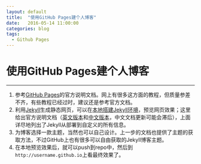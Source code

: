```yaml
---
layout: default
title:  "使用GitHub Pages建个人博客"
date:   2016-05-14 11:00:00
categories: blog
tags: 
  - Github Pages
---
```


# 使用GitHub Pages建个人博客
------
1. 参考[GitHub Pages][GitHub Pages]的官方说明文档。网上有很多这方面的教程，但质量参差不齐，有些教程已经过时，建议还是参考官方文档。      
2. 利用[Jekyll][Jekyll]生成静态网页，可以在[本地搭建Jekyll环境][setup jekyll locally]，预览网页效果；这里给出官方说明文档（[英文版本][jekyll docs]和[中文版本][jekyll docs zh]，中文文档更新可能会滞后），上面详尽地列出了Jekyll从部署到自定义的所有信息。      
3. 为博客选择一款主题，当然也可以自己设计。上一步的文档也提供了主题的获取方法，不过GitHub上也有很多可以自由获取的Jekyll博客主题。      
4. 在本地预览效果后，就可以push到repo中，然后到`http://username.github.io`上看最终效果了。

[GitHub Pages]: https://pages.github.com/
[Jekyll]: https://jekyllrb.com/
[setup jekyll locally]: https://help.github.com/articles/setting-up-your-github-pages-site-locally-with-jekyll/
[jekyll docs]: http://jekyllrb.com/docs/home/
[jekyll docs zh]: http://jekyllcn.com/docs/home/